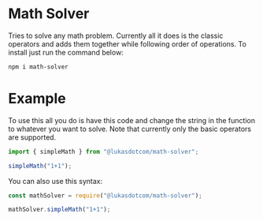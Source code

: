 # Math Solver

Tries to solve any math problem. Currently all it does is the classic operators and adds them together while following order of operations. To install just run the command below:

```bash
npm i math-solver
```

# Example

To use this all you do is have this code and change the string in the function to whatever you want to solve. Note that currently only the basic operators are supported.

```js
import { simpleMath } from "@lukasdotcom/math-solver";

simpleMath("1+1");
```

You can also use this syntax:

```js
const mathSolver = require("@lukasdotcom/math-solver");

mathSolver.simpleMath("1+1");
```
